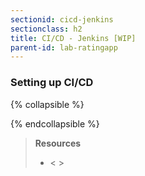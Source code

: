 ```yaml
---
sectionid: cicd-jenkins
sectionclass: h2
title: CI/CD - Jenkins [WIP]
parent-id: lab-ratingapp
---
```


### Setting up CI/CD
{% collapsible %}

{% endcollapsible %}

> **Resources**
> * < >